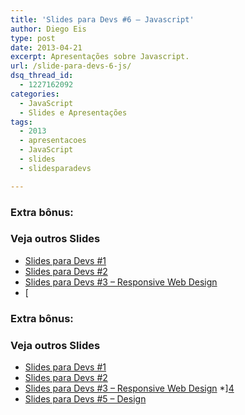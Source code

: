 ```yaml
---
title: 'Slides para Devs #6 – Javascript'
author: Diego Eis
type: post
date: 2013-04-21
excerpt: Apresentações sobre Javascript.
url: /slide-para-devs-6-js/
dsq_thread_id:
  - 1227162092
categories:
  - JavaScript
  - Slides e Apresentações
tags:
  - 2013
  - apresentacoes
  - JavaScript
  - slides
  - slidesparadevs

---
```


  

  

  

  


### Extra bônus:



### Veja outros Slides

  * [Slides para Devs #1][1]
  * [Slides para Devs #2][2]
  * [Slides para Devs #3 – Responsive Web Design][3]
  * [
  

  

  

  


### Extra bônus:



### Veja outros Slides

  * [Slides para Devs #1][1]
  * [Slides para Devs #2][2]
  * [Slides para Devs #3 – Responsive Web Design][3]
  *][4] 
  * [Slides para Devs #5 &#8211; Design][5]

 [1]: http://tableless.com.br/slides-devs-1/ "Slides para Devs #1"
 [2]: http://tableless.com.br/slides-para-devs-2/ "Slides para Devs #2"
 [3]: http://tableless.com.br/slides-para-devs-3-responsive-web-design/ "Slides para Devs #3 – Responsive Web Design"
 [4]: http://tableless.com.br/slide-para-devs-4-retina-display-imagens-de-alta-resolucao-e-afins/ "Slides para Devs #4 – Retina display, imagens de alta resolução e afins"
 [5]: http://tableless.com.br/slides-para-devs-5-design "Slides para Devs #5"
